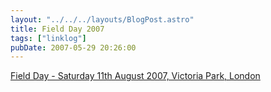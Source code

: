 ```yaml
---
layout: "../../../layouts/BlogPost.astro"
title: Field Day 2007
tags: ["linklog"]
pubDate: 2007-05-29 20:26:00
---
```


[Field Day - Saturday 11th August 2007, Victoria Park, London](https://fielddayfestivals.com/)
